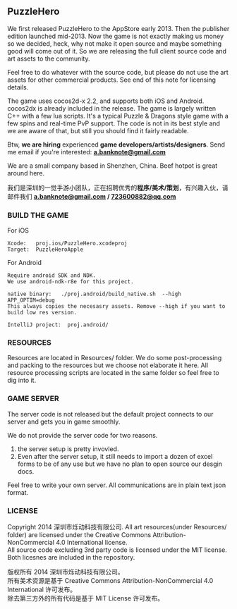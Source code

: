 ## PuzzleHero 

We first released PuzzleHero to the AppStore early 2013. Then the publisher edition launched mid-2013. Now the game is not exactly making us money so we decided, heck, why not make it open source and maybe something good will come out of it. So we are releasing the full client source code and art assets to the community.

Feel free to do whatever with the source code, but please do not use the art assets for other commercial products. See end of this note for licensing details.

The game uses cocos2d-x 2.2, and supports both iOS and Android. cocos2dx is already included in the release. The game is largely written C++ with a few lua scripts. It's a typical Puzzle & Dragons style game with a few spins and real-time PvP support. The code is not in its best style and we are aware of that, but still you should find it fairly readable.

Btw, **we are hiring** experienced **game developers/artists/designers**.
Send me email if you're interested: **a.banknote@gmail.com**

We are a small company based in Shenzhen, China. Beef hotpot is great around here.

我们是深圳的一觉手游小团队，正在招聘优秀的**程序/美术/策划**，有兴趣入伙，请邮件我们 **a.banknote@gmail.com / 723600882@qq.com** 

### BUILD THE GAME

For iOS
```
Xcode:   proj.ios/PuzzleHero.xcodeproj
Target:  PuzzleHeroApple
```

For Android
```
Require android SDK and NDK.
We use android-ndk-r8e for this project.

native binary:   ./proj.android/build_native.sh  --high  APP_OPTIM=debug
This always copies the necesasry assets. Remove --high if you want to build low res version.

IntelliJ project:  proj.android/
```

### RESOURCES
Resources are located in Resources/ folder. We do some post-processing and packing to the resources but we choose not elaborate it here. All resource processing scripts are located in the same folder so feel free to dig into it.

### GAME SERVER
The server code is not released but the default project connects to our server and gets you in game smoothly.

We do not provide the server code for two reasons.
1. the server setup is pretty invovled.
2. Even after the server setup, it still needs to import a dozen of excel forms to be of any use but we have no plan to open source our desgin docs.

Feel free to write your own server. All communications are in plain text json format.

### LICENSE

Copyright 2014 深圳市烁动科技有限公司.
All art resources(under Resources/ folder) are licensed under the Creative Commons Attribution-NonCommercial 4.0 International license.    
All source code excluding 3rd party code is licensed under the MIT license.    
Both licesnes are included in the repository.    
    
版权所有 2014  深圳市烁动科技有限公司。    
所有美术资源是基于 Creative Commons Attribution-NonCommercial 4.0 International 许可发布。    
除去第三方外的所有代码是基于 MIT License 许可发布。    
